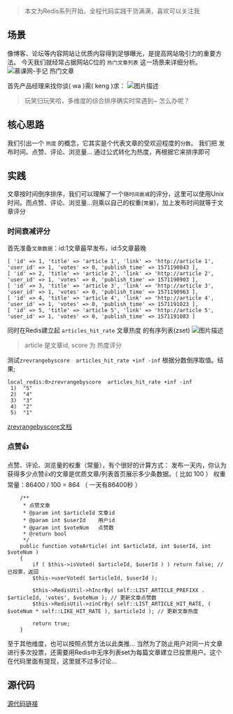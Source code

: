 > 本文为Redis系列开始，全程代码实践干货满满，喜欢可以关注我

## 场景
像博客、论坛等内容网站让优质内容得到足够曝光，是提高网站吸引力的重要方法。
今天我们就经常占据网站C位的 `热门文章列表` 这一场景来详细分析。
![ 慕课网-手记 热门文章 ](//img.mukewang.com/5da6ff1f00014fb104560351.png)


首先产品经理来找你谈( wa )需( keng )求：
![图片描述](//img.mukewang.com/5da7053000010c6005120360.png)
> 玩笑归玩笑哈，多维度的综合排序确实时常遇到~ 怎么办呢？

## 核心思路
我们引出一个 `热度` 的概念，它其实是个代表文章的受欢迎程度的`分数`。
我们把 发布时间、点赞、评论、浏览量... 通过公式转化为热度，再根据它来排序即可

## 实践
文章按时间倒序排序，我们可以理解了一个`随时间衰减`的评分，这里可以使用Unix时间。而点赞、评论、浏览量...则乘以自己的权重(`常量`)，加上发布时间就等于文章评分

### 时间衰减评分
首先准备`文章数据`：id:1文章最早发布，id:5文章最晚
```
[ 'id' => 1, 'title' => 'article 1', 'link' => 'http://article 1', 'user_id' => 1, 'votes' => 0, 'publish_time' => 1571190843 ],
[ 'id' => 2, 'title' => 'article 2', 'link' => 'http://article 2', 'user_id' => 1, 'votes' => 0, 'publish_time' => 1571190903 ],
[ 'id' => 3, 'title' => 'article 3', 'link' => 'http://article 3', 'user_id' => 1, 'votes' => 0, 'publish_time' => 1571190963 ],
[ 'id' => 4, 'title' => 'article 4', 'link' => 'http://article 4', 'user_id' => 1, 'votes' => 0, 'publish_time' => 1571191023 ],
[ 'id' => 5, 'title' => 'article 5', 'link' => 'http://article 5', 'user_id' => 1, 'votes' => 0, 'publish_time' => 1571191083 ]
```

同时在Redis建立起 `articles_hit_rate` 文章热度 的有序列表(zset)
![图片描述](//img.mukewang.com/5da70f3b000150fd03890230.png)
>article 是文章id, score 为 热度评分

测试`zrevrangebyscore  articles_hit_rate +inf -inf` 根据分数倒序取值。结果;
```
local_redis:0>zrevrangebyscore  articles_hit_rate +inf -inf
 1)  "5"
 2)  "4"
 3)  "3"
 4)  "2"
 5)  "1"
```
[zrevrangebyscore文档](http://redisdoc.com/sorted_set/zrevrangebyscore.html)

### 点赞👍
点赞、评论、浏览量的权重（常量），有个很好的计算方式：
发布一天内，你认为获得多少点赞👍的文章是优质文章/列表首页展示多少条数据。（ 比如 100 ）
权重常量：86400 / 100 = 864   （ 一天有86400秒 ）

```
    /**
     * 点赞文章
     * @param int $articleId 文章id
     * @param int $userId	 用户id
     * @param int $voteNum	 点赞数
     * @return bool
     */
    public function voteArticle( int $articleId, int $userId, int $voteNum )
    {
        if ( $this->isVoted( $articleId, $userId ) ) return false; // 已投票，返回
        $this->userVoted( $articleId, $userId );

        $this->RedisUtil->hIncrBy( self::LIST_ARTICLE_PREFIXX . $articleId, 'votes', $voteNum ); // 更新文章点赞数
        $this->RedisUtil->zinCrBy( self::LIST_ARTICLE_HIT_RATE, ( $voteNum * self::LIKE_HIT_RATE ), $articleId ); // 更新文章热度

        return true;
    }
```
至于其他维度，也可以按照点赞方法以此类推...
当然为了防止用户对同一片文章进行多次投票，还需要用Redis中无序列表set为每篇文章建立已投票用户。这个在代码里面有提现，这里就不过多讨论...

## 源代码
[源代码链接](https://github.com/ruidao/demo/tree/master/Redis/code)
